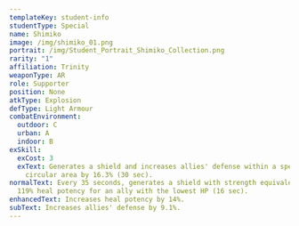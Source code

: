 ```yaml
---
templateKey: student-info
studentType: Special
name: Shimiko
image: /img/shimiko_01.png
portrait: /img/Student_Portrait_Shimiko_Collection.png
rarity: "1"
affiliation: Trinity
weaponType: AR
role: Supporter
position: None
atkType: Explosion
defType: Light Armour
combatEnvironment:
  outdoor: C
  urban: A
  indoor: B
exSkill:
  exCost: 3
  exText: Generates a shield and increases allies' defense within a specified
    circular area by 16.3% (30 sec).
normalText: Every 35 seconds, generates a shield with strength equivalent to
  119% heal potency for an ally with the lowest HP (16 sec).
enhancedText: Increases heal potency by 14%.
subText: Increases allies' defense by 9.1%.
---
```

